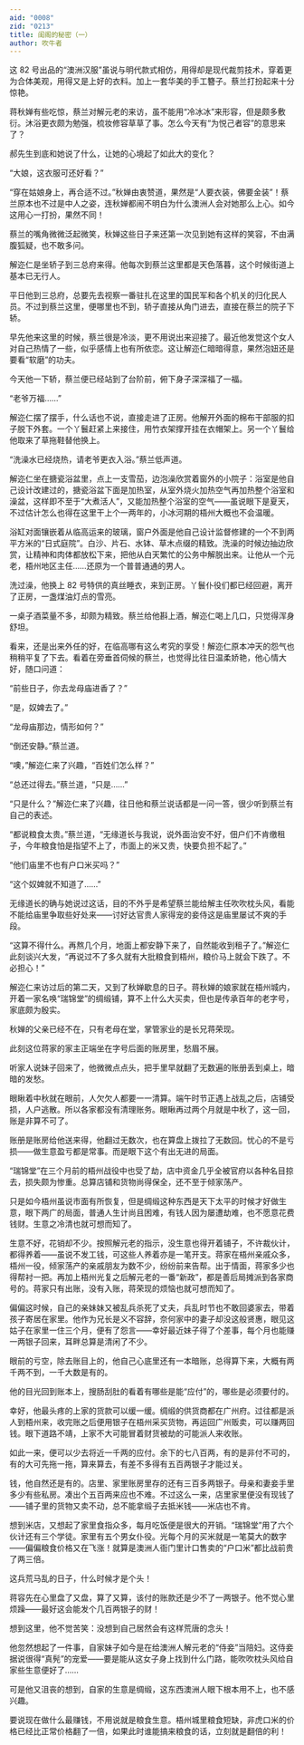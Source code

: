 ```yaml
---
aid: "0008"
zid: "0213"
title: 闺阁的秘密（一）
author: 吹牛者
---
```


这 82 号出品的“澳洲汉服”虽说与明代款式相仿，用得却是现代裁剪技术，穿着更为合体美观，用得又是上好的衣料。加上一套华美的手工簪子。蔡兰打扮起来十分惊艳。

蒋秋婵有些吃惊，蔡兰对解元老的来访，虽不能用“冷冰冰”来形容，但是颇多敷衍。沐浴更衣颇为勉强，梳妆修容草草了事。怎么今天有“为悦己者容”的意思来了？

郝先生到底和她说了什么，让她的心境起了如此大的变化？

“大娘，这衣服可还好看？”

“穿在姑娘身上，再合适不过。”秋婵由衷赞道，果然是“人要衣装，佛要金装”！蔡兰原本也不过是中人之姿，连秋婵都闹不明白为什么澳洲人会对她那么上心。如今这用心一打扮，果然不同！

蔡兰的嘴角微微泛起微笑，秋婵这些日子来还第一次见到她有这样的笑容，不由满腹狐疑，也不敢多问。

解迩仁是坐轿子到三总府来得。他每次到蔡兰这里都是天色落暮，这个时候街道上基本已无行人。

平日他到三总府，总要先去视察一番驻扎在这里的国民军和各个机关的归化民人员。不过到蔡兰这里，便哪里也不到，轿子直接从角门进去，直接在蔡兰的院子下轿。

早先他来这里的时候，蔡兰很是冷淡，更不用说出来迎接了。最近他发觉这个女人对自己热情了一些，似乎感情上也有所依恋。这让解迩仁暗暗得意，果然泡妞还是要看“软磨”的功夫。

今天他一下轿，蔡兰便已经站到了台阶前，俯下身子深深福了一福。

“老爷万福……”

解迩仁摆了摆手，什么话也不说，直接走进了正房。他解开外面的棉布干部服的扣子脱下外套。一个丫鬟赶紧上来接住，用竹衣架撑开挂在衣帽架上。另一个丫鬟给他取来了草拖鞋替他换上。

“洗澡水已经烧热，请老爷更衣入浴。”蔡兰低声道。

解迩仁坐在搪瓷浴盆里，点上一支雪茄，边泡澡欣赏着窗外的小院子：浴室是他自己设计改建过的，搪瓷浴盆下面是加热室，从室外烧火加热空气再加热整个浴室和澡盆，这样即不至于“大煮活人”，又能加热整个浴室的空气――虽说眼下是夏天，不过估计怎么也得在这里干上个一两年的，小冰河期的梧州大概也不会温暖。

浴缸对面镶嵌着从临高运来的玻璃，窗户外面是他自己设计监督修建的一个不到两平方米的“日式庭院”。白沙、片石、水钵、草木点缀的精致。洗澡的时候边抽边欣赏，让精神和肉体都放松下来，把他从白天繁忙的公务中解脱出来。让他从一个元老，梧州地区主任……还原为一个普普通通的男人。

洗过澡，他换上 82 号特供的真丝睡衣，来到正房。丫鬟仆役们都已经回避，离开了正房，一盏煤油灯点的雪亮。

一桌子酒菜量不多，却颇为精致。蔡兰给他斟上酒，解迩仁喝上几口，只觉得浑身舒坦。

看来，还是出来外任的好，在临高哪有这么考究的享受！解迩仁原本冲天的怨气也稍稍平复了下去。看着在旁垂首伺候的蔡兰，也觉得比往日温柔娇艳，他心情大好，随口问道：

“前些日子，你去龙母庙进香了？”

“是，奴婢去了。”

“龙母庙那边，情形如何？”

“倒还安静。”蔡兰道。

“噢，”解迩仁来了兴趣，“百姓们怎么样？”

“总还过得去。”蔡兰道，“只是……”

“只是什么？”解迩仁来了兴趣，往日他和蔡兰说话都是一问一答，很少听到蔡兰有自己的表述。

“都说粮食太贵。”蔡兰道，“无缘道长与我说，说外面治安不好，佃户们不肯缴租子，今年粮食怕是指望不上了，市面上的米又贵，快要负担不起了。”

“他们庙里不也有户口米买吗？”

“这个奴婢就不知道了……”

无缘道长的确与她说过这话，目的不外乎是希望蔡兰能给解主任吹吹枕头风，看能不能给庙里争取些好处来――讨好达官贵人家得宠的妾侍这是庙里屡试不爽的手段。

“这算不得什么。再熬几个月，地面上都安静下来了，自然能收到租子了。”解迩仁此刻谈兴大发，“再说过不了多久就有大批粮食到梧州，粮价马上就会下跌了。不必担心！”

解迩仁来访过后的第二天，又到了秋婵歇息的日子。蒋秋婵的娘家就在梧州城内，开着一家名唤“瑞锦堂”的绸缎铺，算不上什么大买卖，但也是传承百年的老字号，家底颇为殷实。

秋婵的父亲已经不在，只有老母在堂，掌管家业的是长兄蒋荣现。

此刻这位蒋家的家主正端坐在字号后面的账房里，愁眉不展。

听家人说妹子回来了，他微微点点头，把手里早就翻了无数遍的账册丢到桌上，暗暗的发愁。

眼瞅着中秋就在眼前，人欠欠人都要一一清算。端午时节正遇上战乱之后，店铺受损，人户逃散。所以各家都没有清理账务。眼瞅再过两个月就是中秋了，这一回，账是非算不可了。

账册是账房给他送来得，他翻过无数次，也在算盘上拨拉了无数回。忧心的不是亏损――做生意盈亏都是常事。而是眼下这个有出无进的局面。

“瑞锦堂”在三个月前的梧州战役中也受了劫，店中资金几乎全被官府以各种名目掠去，损失颇为惨重。总算店铺和货物尚得保全，还不至于倾家荡产。

只是如今梧州虽说市面有所恢复，但是绸缎这种东西是天下太平的时候才好做生意，眼下两广的局面，普通人生计尚且困难，有钱人因为屡遭劫难，也不愿意花费钱财。生意之冷清也就可想而知了。

生意不好，花销却不少。按照解元老的指示，没生意也得开着铺子，不许裁伙计，都得养着――虽说不发工钱，可这些人养着亦是一笔开支。蒋家在梧州亲戚众多，梧州一役，倾家荡产的亲戚朋友为数不少，纷纷前来告帮。出于情面，蒋家多少也得帮衬一把。再加上梧州光复之后解元老的一番“新政”，都是善后局摊派到各家商号的。蒋家只有出账，没有入账，蒋荣现的烦恼也就可想而知了。

偏偏这时候，自己的亲妹妹又被乱兵杀死了丈夫，兵乱时节也不敢回婆家去，带着孩子寄居在家里。他作为兄长是义不容辞，奈何家中的妻子却没这般贤惠，眼见这姑子在家里一住三个月，便有了怨言――幸好最近妹子得了个差事，每个月也能赚一两银子回来，耳畔总算是清闲了不少。

眼前的亏空，除去账目上的，他自己心底里还有一本暗账，总得算下来，大概有两千两不到，一千大数是有的。

他的目光回到账本上，搜肠刮肚的看着有哪些是能“应付”的，哪些是必须要付的。

幸好，他最头疼的上家的货款可以缓一缓。绸缎的供货商都在广州府。过往都是派人到梧州来，收完账之后便用银子在梧州采买货物，再运回广州贩卖，可以赚两回钱。眼下道路不靖，上家不大可能冒着财货被劫的可能派人来收账。

如此一来，便可以少去将近一千两的应付。余下的七八百两，有的是非付不可的，有的大可先拖一拖，算来算去，有差不多得有五百两银子才能过关。

钱，他自然还是有的。店里、家里账房里存的还有三百多两银子。母亲和妻妾手里多少有些私房。凑出个五百两来应也不难。不过这么一来，店里家里便没有现钱了――铺子里的货物又卖不动，总不能拿缎子去抵米钱――米店也不肯。

想到米店，又想起了家里食指众多，每月吃饭便是很大的开销。“瑞锦堂”用了六个伙计还有三个学徒。家里有五个男女仆役。光每个月的买米就是一笔莫大的数字――偏偏粮食价格又在飞涨！就算是澳洲人衙门里计口售卖的“户口米”都比战前贵了两三倍。

这兵荒马乱的日子，什么时候才是个头！

蒋容先在心里盘了又盘，算了又算，该付的账款还是少不了一两银子。他不觉心里烦躁――最好这会能发个几百两银子的财！

想到这里，他不觉苦笑：没想到自己居然会有这样荒唐的念头！

他忽然想起了一件事，自家妹子如今是在给澳洲人解元老的“侍妾”当陪妇。这侍妾据说很得“真髡”的宠爱――要是能从这女子身上找到什么门路，能吹吹枕头风给自家些生意便好了……

可是他又沮丧的想到，自家的生意是绸缎，这东西澳洲人眼下根本用不上，也不感兴趣。

要说现在做什么最赚钱，不用说就是粮食生意。梧州城里粮食短缺，非虎口米的价格已经比正常价格翻了一倍，如果此时谁能搞来粮食的话，立刻就是翻倍的利！
